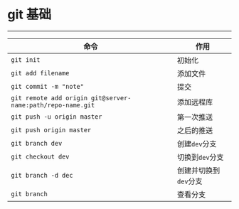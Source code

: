 # git 基础
------
命令|作用
-- | --
`git init`|初始化
`git add filename`| 添加文件
`git commit -m "note"`| 提交
`git remote add origin git@server-name:path/repo-name.git`| 添加远程库
`git push -u origin master`|第一次推送
`git push origin master`| 之后的推送
`git branch dev` | 创建`dev`分支
`git checkout dev` | 切换到`dev`分支
`git branch -d dec` | 创建并切换到`dev`分支
`git branch` | 查看分支




